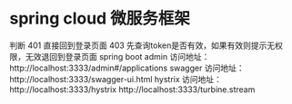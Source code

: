 # spring cloud 微服务框架
判断
401 直接回到登录页面
403 先查询token是否有效，如果有效则提示无权限，无效退回到登录页面
spring boot admin 访问地址：http://localhost:3333/admin#/applications
swagger 访问地址： http://localhost:3333/swagger-ui.html
hystrix 访问地址：http://localhost:3333/hystrix 
http://localhost:3333/turbine.stream